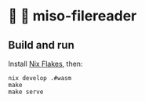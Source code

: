 # :ramen: 📁 miso-filereader

## Build and run

Install [Nix Flakes](https://nixos.wiki/wiki/Flakes), then:

```
nix develop .#wasm
make
make serve
```

